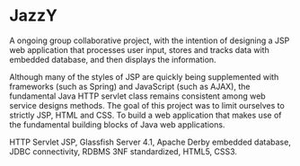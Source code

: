 # JazzY
A ongoing group collaborative project, with the intention of designing a JSP web application that processes user input, stores and tracks data with embedded database, and then displays the information.

Although many of the styles of JSP are quickly being supplemented with frameworks (such as Spring) and JavaScript (such as AJAX), the fundamental Java HTTP servlet class remains consistent among web service designs methods. The goal of this project was to limit ourselves to strictly JSP, HTML and CSS. To build a web application that makes use of the fundamental building blocks of Java web applications.

HTTP Servlet JSP, Glassfish Server 4.1, Apache Derby embedded database, JDBC connectivity, RDBMS 3NF standardized, HTML5, CSS3.
